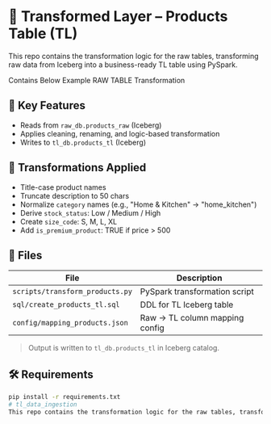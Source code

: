 # 🧪 Transformed Layer – Products Table (TL)

This repo contains the transformation logic for the raw tables, transforming raw data from Iceberg into a business-ready TL table using PySpark.


Contains Below Example RAW TABLE Transformation
## 🔄 Key Features

- Reads from `raw_db.products_raw` (Iceberg)
- Applies cleaning, renaming, and logic-based transformation
- Writes to `tl_db.products_tl` (Iceberg)

## 🔧 Transformations Applied

- Title-case product names
- Truncate description to 50 chars
- Normalize `category` names (e.g., "Home & Kitchen" → "home_kitchen")
- Derive `stock_status`: Low / Medium / High
- Create `size_code`: S, M, L, XL
- Add `is_premium_product`: TRUE if price > 500

## 📁 Files

| File | Description |
|------|-------------|
| `scripts/transform_products.py` | PySpark transformation script |
| `sql/create_products_tl.sql` | DDL for TL Iceberg table |
| `config/mapping_products.json` | Raw → TL column mapping config |

> Output is written to `tl_db.products_tl` in Iceberg catalog.

## 🛠️ Requirements

```bash
pip install -r requirements.txt
# tl_data_ingestion
This repo contains the transformation logic for the raw tables, transforming raw data from Iceberg into a business-ready TL table using PySpark.
